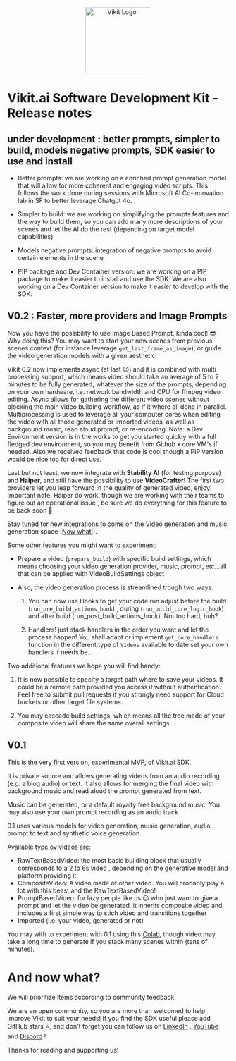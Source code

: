 <div align="center">
<a href="http://vikit.ai">
  <img src="./medias/vikit_logo.jpg" alt="Vikit Logo" style="height:150px">
</a>



</div>

# Vikit.ai Software Development  Kit - Release notes


## under development :  better prompts, simpler to build, models negative prompts, SDK easier to use and install

- Better prompts: we are working on a enriched prompt generation model that will allow for more coherent and engaging video scripts. This follows the work done during sessions with Microsoft AI Co-innovation lab in SF to better leverage Chatgpt 4o.

- Simpler to build: we are working on simplifying the prompts features and the way to build them, so you can add many more descriptions of your scenes and let the AI do the rest (depending on target model capabilities)

- Models negative prompts: integration of negative prompts to avoid certain elements in the scene 

- PIP package and Dev Container version: we are working on a PIP package to make it easier to install and use the SDK. We are also working on a Dev Container version to make it easier to develop with the SDK.

## V0.2 : Faster, more providers and Image Prompts

Now you have the possibility to use Image Based Prompt, kinda cool! 😎 Why doing this? You may want to start your new scenes from previous scenes context (for instance leverage ```get_last_frame_as_image```), or guide the video generation models with a given aesthetic.

Vikit 0.2 now implements async (at last 😉) and it is combined with multi processing support, which means video should take an average of 5 to 7 minutes to be fully generated, whatever the size of the prompts, depending on your own hardware, i.e. network bandwidth and CPU for ffmpeg video editing.
Async allows for gathering the different video scenes without blocking the main video building workflow, as if it where all done in parallel.
Multiprocessing is used to leverage all your computer cores when editing the video with all those generated or imported videos, as well as background music, read aloud prompt, or re-encoding.
Note: a Dev Environment version is in the works to get you started quickly with a full fledged dev environment, so you may benefit from Github x core VM's if needed. Also we received feedback that code is cool though a PIP version would be nice too for direct use.

Last but not least, we now integrate with **Stability AI** (for testing purpose) and **Haiper**, and still have the possibility to use **VideoCrafter**! The first two providers let you leap forward in the quality of generated video, enjoy!
Important note: Haiper do work, though we are working with their teams to figure out an operational issue , be sure we do everything for this feature to be back soon 🙂

Stay tuned for new integrations to come on the Video generation and music generation space ([Now what!](#and-now-what)).

Some other features you might want to experiment: 

- Prepare a video (```prepare_build```) with specific build settings, which means choosing your video generation provider, music, prompt, etc...all that can be applied with VideoBuildSettings object

- Also, the video generation process is streamlined trough two ways:

  1) You can now use Hooks to get your code run adjust before the build (```run_pre_build_actions_hook```) , during (```run_build_core_logic_hook```) and after build (run_post_build_actions_hook). Not too hard, huh?

  2) Handlers! just stack handlers in the order you want and let the process happen! You shall adapt or implement ```get_core_handlers``` function in the different type of ```Videos``` available to date set your own handlers if needs be...

Two additional features we hope you will find handy:

1) It is now possible to specify a target path where to save your videos. It could be a remote path provided you access it without authentication. Feel free to submit pull requests if you strongly need support for Cloud buckets or other target file systems.

2) You may cascade build settings, which means all the tree made of your composite video will share the same overall settings
## V0.1
This is the very first version, experimental MVP, of Vikit.ai SDK. 

It is private source and allows generating videos from an audio recording (e.g. a blog audio) or text. It also allows for merging the final video with background music and read aloud the prompt generated from text. 

Music can be generated, or a default royalty free background music. You may also use your own prompt recording as an audio track.

0.1 uses various models for video generation, music generation, audio prompt to text and synthetic voice generation.

Available type ov videos are:

- RawTextBasedVideo: the most basic building block that usually corresponds to a 2 to 6s video , depending on the generative model and platform providing it
- CompositeVideo: A video made of other video. You will probably play a lot with this beast and the RawTextBasedVideo!
- PromptBasedVideo: for lazy people like us 😉 who just want to give a prompt and let the video be generated. it inherits composite video and includes a first simple way to stich video and transitions together
- Imported (i.e. your video, generated or not)

You may with to experiment with 0.1 using this [Colab](https://colab.research.google.com/drive/1pb-dTGx3u98Vduy3FxrMi-cfESCZOcqG#scrollTo=72LXhJCils2Q), though video may take a long time to generate if you stack many scenes within (tens of minutes).

# And now what?
We will prioritize items according to community feedback. 

We are an open community, so you are more than welcomed to help improve Vikit to suit your needs! 
If you find the SDK useful please add GitHub stars ⭐️, and don't forget you can follow us on [LinkedIn](https://www.linkedin.com/company/vikit) , [YouTube](https://www.youtube.com/@vikitai) and [Discord](https://discord.com/invite/m5HpbpSnUT) !

Thanks for reading and supporting us!